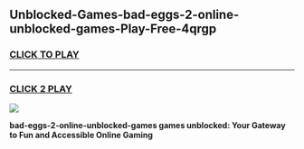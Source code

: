 
## Unblocked-Games-bad-eggs-2-online-unblocked-games-Play-Free-4qrgp
<h3>
<a href="https://premium76.site?title=bad-eggs-2-online-unblocked-games&ref=18A">CLICK TO PLAY</a></h3>
<hr>

<h3>
<a href="https://premium76.site?title=bad-eggs-2-online-unblocked-games&ref=18A">CLICK 2 PLAY</a>
  
</h3>

<a href="https://premium76.site?title=bad-eggs-2-online-unblocked-games&ref=18A"><img src="https://clearcache.store/games.png"></a>


**bad-eggs-2-online-unblocked-games games unblocked: Your Gateway to Fun and Accessible Online Gaming**
